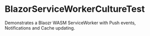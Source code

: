 # BlazorServiceWorkerCultureTest

Demonstrates a Blaozr WASM ServiceWorker with Push events, Notifications and Cache updating.
